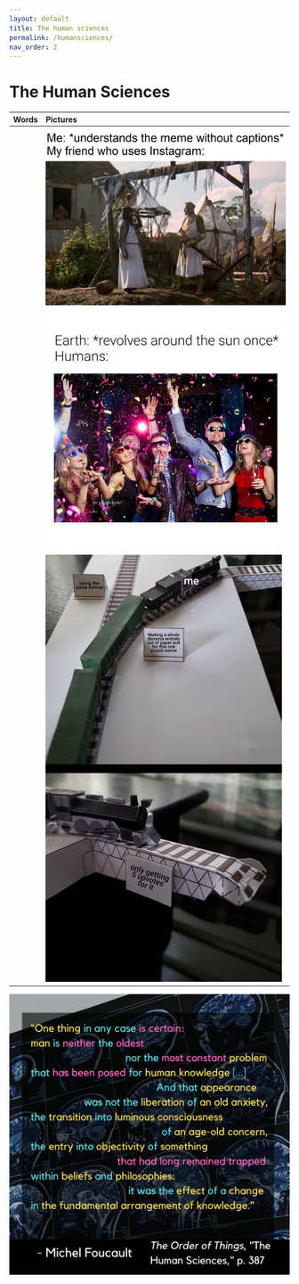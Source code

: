 ```yaml
---
layout: default
title: The human sciences
permalink: /humansciences/
nav_order: 2
---
```


# The Human Sciences

| Words | Pictures |
|:---------------------------------|:------------------------------------------------------|
| | ![wise in the ways of science](../memes/wiseinthewaysofscience.png) |
| | ![humans on earth](../memes/humansearth.jpg) |
| | ![trolley meme](../memes/trollymeme.png) |

![The human sciences](../graphics/toot_humansciences_graphic.png)
